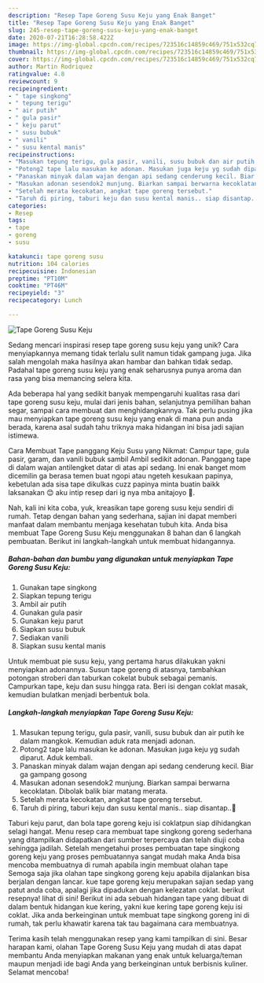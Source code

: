 ```yaml
---
description: "Resep Tape Goreng Susu Keju yang Enak Banget"
title: "Resep Tape Goreng Susu Keju yang Enak Banget"
slug: 245-resep-tape-goreng-susu-keju-yang-enak-banget
date: 2020-07-21T16:28:58.422Z
image: https://img-global.cpcdn.com/recipes/723516c14859c469/751x532cq70/tape-goreng-susu-keju-foto-resep-utama.jpg
thumbnail: https://img-global.cpcdn.com/recipes/723516c14859c469/751x532cq70/tape-goreng-susu-keju-foto-resep-utama.jpg
cover: https://img-global.cpcdn.com/recipes/723516c14859c469/751x532cq70/tape-goreng-susu-keju-foto-resep-utama.jpg
author: Martin Rodriquez
ratingvalue: 4.8
reviewcount: 9
recipeingredient:
- " tape singkong"
- " tepung terigu"
- " air putih"
- " gula pasir"
- " keju parut"
- " susu bubuk"
- " vanili"
- " susu kental manis"
recipeinstructions:
- "Masukan tepung terigu, gula pasir, vanili, susu bubuk dan air putih ke dalam mangkok. Kemudian aduk rata menjadi adonan."
- "Potong2 tape lalu masukan ke adonan. Masukan juga keju yg sudah diparut. Aduk kembali."
- "Panaskan minyak dalam wajan dengan api sedang cenderung kecil. Biar ga gampang gosong"
- "Masukan adonan sesendok2 munjung. Biarkan sampai berwarna kecoklatan. Dibolak balik biar matang merata."
- "Setelah merata kecokatan, angkat tape goreng tersebut."
- "Taruh di piring, taburi keju dan susu kental manis.. siap disantap..🤗"
categories:
- Resep
tags:
- tape
- goreng
- susu

katakunci: tape goreng susu 
nutrition: 104 calories
recipecuisine: Indonesian
preptime: "PT10M"
cooktime: "PT46M"
recipeyield: "3"
recipecategory: Lunch

---
```



![Tape Goreng Susu Keju](https://img-global.cpcdn.com/recipes/723516c14859c469/751x532cq70/tape-goreng-susu-keju-foto-resep-utama.jpg)

Sedang mencari inspirasi resep tape goreng susu keju yang unik? Cara menyiapkannya memang tidak terlalu sulit namun tidak gampang juga. Jika salah mengolah maka hasilnya akan hambar dan bahkan tidak sedap. Padahal tape goreng susu keju yang enak seharusnya punya aroma dan rasa yang bisa memancing selera kita.

Ada beberapa hal yang sedikit banyak mempengaruhi kualitas rasa dari tape goreng susu keju, mulai dari jenis bahan, selanjutnya pemilihan bahan segar, sampai cara membuat dan menghidangkannya. Tak perlu pusing jika mau menyiapkan tape goreng susu keju yang enak di mana pun anda berada, karena asal sudah tahu triknya maka hidangan ini bisa jadi sajian istimewa.

Cara Membuat Tape panggang Keju Susu yang Nikmat: Campur tape, gula pasir, garam, dan vanili bubuk sambil Ambil sedikit adonan. Panggang tape di dalam wajan antilengket datar di atas api sedang. Ini enak banget mom dicemilin ga berasa temen buat ngopi atau ngeteh kesukaan papinya, kebetulan ada sisa tape dikulkas cuzz papinya minta buatin baikk laksanakan 😊 aku intip resep dari ig nya mba anitajoyo 🙏.


Nah, kali ini kita coba, yuk, kreasikan tape goreng susu keju sendiri di rumah. Tetap dengan bahan yang sederhana, sajian ini dapat memberi manfaat dalam membantu menjaga kesehatan tubuh kita. Anda bisa membuat Tape Goreng Susu Keju menggunakan 8 bahan dan 6 langkah pembuatan. Berikut ini langkah-langkah untuk membuat hidangannya.

<!--inarticleads1-->

##### Bahan-bahan dan bumbu yang digunakan untuk menyiapkan Tape Goreng Susu Keju:

1. Gunakan  tape singkong
1. Siapkan  tepung terigu
1. Ambil  air putih
1. Gunakan  gula pasir
1. Gunakan  keju parut
1. Siapkan  susu bubuk
1. Sediakan  vanili
1. Siapkan  susu kental manis


Untuk membuat pie susu keju, yang pertama harus dilakukan yakni menyiapkan adonannya. Susun tape goreng di atasnya, tambahkan potongan stroberi dan taburkan cokelat bubuk sebagai pemanis. Campurkan tape, keju dan susu hingga rata. Beri isi dengan coklat masak, kemudian bulatkan menjadi berbentuk bola. 

<!--inarticleads2-->

##### Langkah-langkah menyiapkan Tape Goreng Susu Keju:

1. Masukan tepung terigu, gula pasir, vanili, susu bubuk dan air putih ke dalam mangkok. Kemudian aduk rata menjadi adonan.
1. Potong2 tape lalu masukan ke adonan. Masukan juga keju yg sudah diparut. Aduk kembali.
1. Panaskan minyak dalam wajan dengan api sedang cenderung kecil. Biar ga gampang gosong
1. Masukan adonan sesendok2 munjung. Biarkan sampai berwarna kecoklatan. Dibolak balik biar matang merata.
1. Setelah merata kecokatan, angkat tape goreng tersebut.
1. Taruh di piring, taburi keju dan susu kental manis.. siap disantap..🤗


Taburi keju parut, dan bola tape goreng keju isi coklatpun siap dihidangkan selagi hangat. Menu resep cara membuat tape singkong goreng sederhana yang ditampilkan didapatkan dari sumber terpercaya dan telah diuji coba sehingga jadilah. Setelah mengetahui proses pembuatan tape singkong goreng keju yang proses pembuatannya sangat mudah maka Anda bisa mencoba membuatnya di rumah apabila ingin membuat olahan tape Semoga saja jika olahan tape singkong goreng keju apabila dijalankan bisa berjalan dengan lancar. kue tape goreng keju merupakan sajian sedap yang patut anda coba, apalagi jika dipadukan dengan kelezatan coklat. berikut resepnya! lihat di sini! Berikut ini ada sebuah hidangan tape yang dibuat di dalam bentuk hidangan kue kering, yakni kue kering tape goreng keju isi coklat. Jika anda berkeinginan untuk membuat tape singkong goreng ini di rumah, tak perlu khawatir karena tak tau bagaimana cara membuatnya. 

Terima kasih telah menggunakan resep yang kami tampilkan di sini. Besar harapan kami, olahan Tape Goreng Susu Keju yang mudah di atas dapat membantu Anda menyiapkan makanan yang enak untuk keluarga/teman maupun menjadi ide bagi Anda yang berkeinginan untuk berbisnis kuliner. Selamat mencoba!
